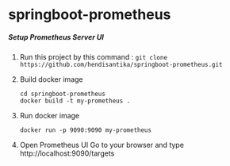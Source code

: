 # springboot-prometheus

##### Setup Prometheus Server UI
1. Run this project by this command : `git clone https://github.com/hendisantika/springboot-prometheus.git`
2. Build docker image 
    ```jshelllanguage
    cd springboot-prometheus
    docker build -t my-prometheus .
    ```
3. Run docker image
    
    `docker run -p 9090:9090 my-prometheus`
4. Open Prometheus UI Go to your browser and type http://localhost:9090/targets
